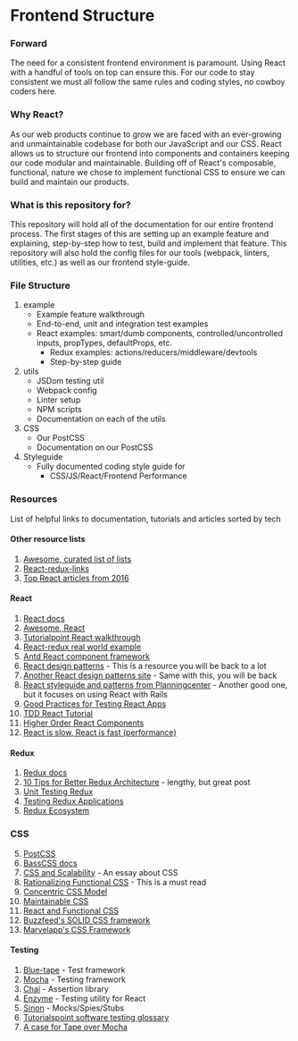 # Frontend Structure

### Forward

The need for a consistent frontend environment is paramount. Using React with a handful of tools
on top can ensure this. For our code to stay consistent we must all follow the same rules and coding
styles, no cowboy coders here.

### Why React?

As our web products continue to grow we are faced with an ever-growing and unmaintainable codebase
for both our JavaScript and our CSS. React allows us to structure our frontend into components and
containers keeping our code modular and maintainable. Building off of React's composable, functional,
nature we chose to implement functional CSS to ensure we can build and maintain our products.

### What is this repository for?

This repository will hold all of the documentation for our entire frontend process. The first stages of this are setting up an example feature and explaining, step-by-step how to test, build and implement that feature. This repository will also hold the config files for our tools (webpack, linters, utilities, etc.) as well as our frontend style-guide.

### File Structure
1. example
	* Example feature walkthrough
	* End-to-end, unit and integration test examples
	* React examples: smart/dumb components, controlled/uncontrolled inputs, propTypes, defaultProps, etc.
		- Redux examples: actions/reducers/middleware/devtools
		- Step-by-step guide
2. utils
	* JSDom testing util
	* Webpack config
	* Linter setup
	* NPM scripts
	* Documentation on each of the utils
3. CSS
	* Our PostCSS
	* Documentation on our PostCSS
4. Styleguide
	* Fully documented coding style guide for
		* CSS/JS/React/Frontend Performance

### Resources

List of helpful links to documentation, tutorials and articles sorted by tech

#### Other resource lists

1. [Awesome, curated list of lists](https://github.com/sindresorhus/awesome)
2. [React-redux-links](https://github.com/markerikson/react-redux-links)
3. [Top React articles from 2016](https://medium.mybridge.co/react-js-top-10-articles-of-the-year-v-2017-e95092964e49#.egwhhi175)

#### React

1. [React docs](https://facebook.github.io/react/)
2. [Awesome, React](https://github.com/enaqx/awesome-react)
3. [Tutorialpoint React walkthrough](https://www.tutorialspoint.com/reactjs/)
4. [React-redux real world example](https://github.com/gothinkster/react-redux-realworld-example-app)
5. [Antd React component framework](https://ant.design/docs/react/introduce)
6. [React design patterns](https://github.com/krasimir/react-in-patterns) - This is a resource you will be back to a lot
7. [Another React design patterns site](https://github.com/chantastic/reactpatterns.com) - Same with this, you will be back
8. [React styleguide and patterns from Planningcenter](https://github.com/planningcenter/react-patterns) - Another good one, but it focuses on using React with Rails
9. [Good Practices for Testing React Apps](https://medium.com/@TuckerConnelly/good-practices-for-testing-react-apps-3a64154fa3b1#.wiwjbgymj)
10. [TDD React Tutorial](https://www.spencerdixon.com/blog/test-driven-react-tutorial.html)
11. [Higher Order React Components](http://natpryce.com/articles/000814.html)
12. [React is slow, React is fast (performance)](https://medium.com/dailyjs/react-is-slow-react-is-fast-optimizing-react-apps-in-practice-394176a11fba#.9yqcd363q)

#### Redux

1. [Redux docs](http://redux.js.org/)
2. [10 Tips for Better Redux Architecture](https://medium.com/javascript-scene/10-tips-for-better-redux-architecture-69250425af44#.oizehvkw7) - lengthy, but great post
3. [Unit Testing Redux](https://www.codementor.io/reactjs/tutorial/redux-unit-test-mocha-mocking)
4. [Testing Redux Applications](http://randycoulman.com/blog/2016/03/15/testing-redux-applications/)
5. [Redux Ecosystem](https://github.com/markerikson/redux-ecosystem-links)

### CSS

5. [PostCSS](http://postcss.org/)
6. [BassCSS docs](http://basscss.com/)
7. [CSS and Scalability](http://mrmrs.io/writing/2016/03/24/scalable-css/) - An essay about CSS
8. [Rationalizing Functional CSS](https://marcelosomers.com/writing/rationalizing-functional-css/) - This is a must read
9. [Concentric CSS Model](https://github.com/brigade/scss-lint/blob/master/data/property-sort-orders/concentric.txt)
10. [Maintainable CSS](http://maintainablecss.com/)
11. [React and Functional CSS](https://github.com/chibicode/react-functional-css-protips)
12. [Buzzfeed's SOLID CSS framework](http://solid.buzzfeed.com/)
13. [Marvelapp's CSS Framework](https://marvelapp.com/styleguide/overview/introduction)

#### Testing

1. [Blue-tape](https://github.com/spion/blue-tape) - Test framework
2. [Mocha](https://mochajs.org/) - Testing framework
3. [Chai](http://chaijs.com/) - Assertion library
4. [Enzyme](https://github.com/airbnb/enzyme) - Testing utility for React
5. [Sinon](http://sinonjs.org/) - Mocks/Spies/Stubs
6. [Tutorialspoint software testing glossary](https://www.tutorialspoint.com/software_testing_dictionary/)
7. [A case for Tape over Mocha](https://medium.com/javascript-scene/why-i-use-tape-instead-of-mocha-so-should-you-6aa105d8eaf4#.yjpps7cpg)
